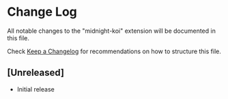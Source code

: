 # Change Log

All notable changes to the "midnight-koi" extension will be documented in this file.

Check [Keep a Changelog](http://keepachangelog.com/) for recommendations on how to structure this file.

## [Unreleased]

- Initial release
